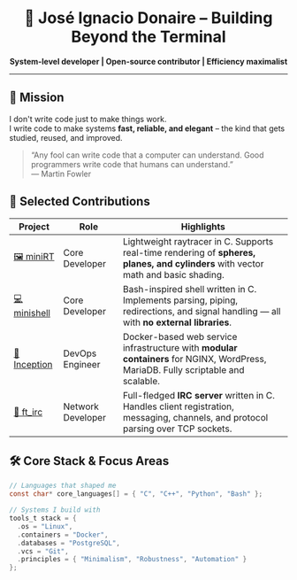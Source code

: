 <h1 align="center">🚀 José Ignacio Donaire – Building Beyond the Terminal</h1>

<p align="center">
  <strong>System-level developer | Open-source contributor | Efficiency maximalist</strong>
</p>

---

## 🧭 Mission

I don't write code just to make things work.  
I write code to make systems **fast, reliable, and elegant** – the kind that gets studied, reused, and improved.

> “Any fool can write code that a computer can understand. Good programmers write code that humans can understand.”  
> — Martin Fowler

##  📂 Selected Contributions

| Project | Role | Highlights |
|--------|------|------------|
| [🖼️ miniRT](https://github.com/NachoDonaire/miniRT)       | Core Developer | Lightweight raytracer in C. Supports real-time rendering of **spheres, planes, and cylinders** with vector math and basic shading. |
| [💻 minishell](https://github.com/NachoDonaire/minishell) | Core Developer | Bash-inspired shell written in C. Implements parsing, piping, redirections, and signal handling — all with **no external libraries**. |
| [🧱 Inception](https://github.com/NachoDonaire/inception) | DevOps Engineer | Docker-based web service infrastructure with **modular containers** for NGINX, WordPress, MariaDB. Fully scriptable and scalable. |
| [📡 ft_irc](https://github.com/NachoDonaire/ft_irc)       | Network Developer | Full-fledged **IRC server** written in C. Handles client registration, messaging, channels, and protocol parsing over TCP sockets. |



## 🛠 Core Stack & Focus Areas

```c
// Languages that shaped me
const char* core_languages[] = { "C", "C++", "Python", "Bash" };

// Systems I build with
tools_t stack = {
  .os = "Linux",
  .containers = "Docker",
  .databases = "PostgreSQL",
  .vcs = "Git",
  .principles = { "Minimalism", "Robustness", "Automation" }
};
